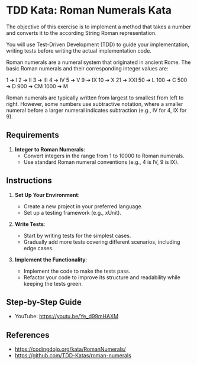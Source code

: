 # TDD Kata: Roman Numerals Kata

The objective of this exercise is to implement a method that takes a number and converts it to the according String Roman representation.

You will use Test-Driven Development (TDD) to guide your implementation, writing tests before writing the actual implementation code.

Roman numerals are a numeral system that originated in ancient Rome. The basic Roman numerals and their corresponding integer values are:

1 ➔ I
2 ➔ II
3 ➔ III
4 ➔ IV
5 ➔ V
9 ➔ IX
10 ➔ X
21 ➔ XXI
50 ➔ L
100 ➔ C
500 ➔ D
900 ➔ CM
1000 ➔ M

Roman numerals are typically written from largest to smallest from left to right. However, some numbers use subtractive notation, where a smaller numeral before a larger numeral indicates subtraction (e.g., IV for 4, IX for 9).

## Requirements

1. **Integer to Roman Numerals**:
    - Convert integers in the range from 1 to 10000 to Roman numerals.
    - Use standard Roman numeral conventions (e.g., 4 is IV, 9 is IX).

## Instructions

1. **Set Up Your Environment**:
    - Create a new project in your preferred language.
    - Set up a testing framework (e.g., xUnit).

2. **Write Tests**:
    - Start by writing tests for the simplest cases.
    - Gradually add more tests covering different scenarios, including edge cases.

3. **Implement the Functionality**:
    - Implement the code to make the tests pass.
    - Refactor your code to improve its structure and readability while keeping the tests green.

## Step-by-Step Guide

-   YouTube: <https://youtu.be/Ye_d99mHAXM>

## References

-   <https://codingdojo.org/kata/RomanNumerals/>
-   <https://github.com/TDD-Katas/roman-numerals>
